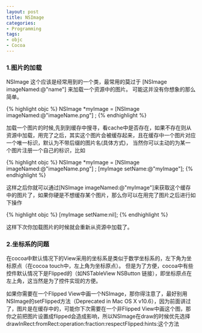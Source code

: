 ```yaml
---
layout: post
title: NSImage
categories:
- Programming
tags:
- objc
- Cocoa
---
```


### 1.图片的加载

NSImage 这个应该是经常用到的一个类，最常用的莫过于 [NSImage imageNamed:@"name"] 来加载一个资源中的图片。
可能这并没有你想象的那么简单。

{% highlight objc %}
NSImage *myImage = [NSImage imageNamed:@"imageName.png"] ;
{% endhighlight %}

加载一个图片的时候,先到到缓存中搜寻，看cache中是否存在，如果不存在则从资源中加载，用完了之后，其实这个图片会被缓存起来，且在缓存中一个图片对应一个唯一标识，默认为不带后缀的图片名(具体方式)，
当然你可以主动的为某一个图片注册一个自己的标识，比如

{% highlight objc %}
NSImage *myImage = [NSImage imageNamed:@"imageName.png"] ;
[myImage setName:@"myImage"];
{% endhighlight %}

这样之后你就可以通过[NSImage imageNamed:@"myImage"]来获取这个缓存中的图片了，如果你硬是不想缓存某个图片，那么你可以在用完了图片之后进行如下操作

{% highlight objc %}
[myImage setName:nil];
{% endhighlight %}

这样下次你加载图片的时候就会重新从资源中加载了。

### 2.坐标系的问题

在cocoa中默认情况下的View采用的坐标系是类似于数学坐标系的，左下角为坐标原点（在cocoa touch中，左上角为坐标原点）。
但是为了方便，cocoa中有些控件默认情况下是Flipped的（如NSTableView NSButton 链接），即坐标原点在左上角，这当然是为了控件实现的方便。

如果你需要在一个Flipped View中画一个NSImage，那你得注意了，最好别用NSImage的setFlipped方法（Deprecated in Mac OS X v10.6），因为前面讲过了，图片是在缓存中的，可能你下次需要在一个非Flipped View中画这个图，那你之前把图片设置成flipped会造成影响，所以NSImage在draw的时候优先选择drawInRect:fromRect:operation:fraction:respectFlipped:hints:这个方法
